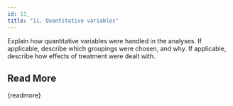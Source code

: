 ```yaml
---
id: 11_
title: "11. Quantitative variables"
---
```

Explain how quantitative variables were handled in the analyses. If applicable, describe which groupings were chosen, and why. If applicable, describe how effects of treatment were dealt with.

## Read More

{readmore}